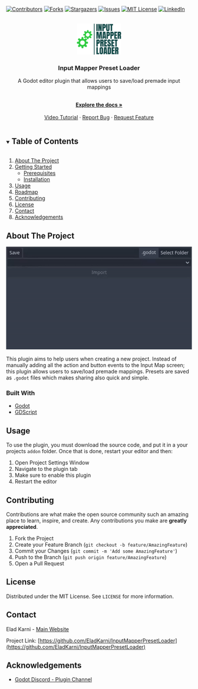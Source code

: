 <!--
*** Thanks for checking out the Best-README-Template. If you have a suggestion
*** that would make this better, please fork the repo and create a pull request
*** or simply open an issue with the tag "enhancement".
*** Thanks again! Now go create something AMAZING! :D
***
***
***
*** To avoid retyping too much info. Do a search and replace for the following:
*** EladKarni, InputMapperPresetLoader, twitter_handle, email, Input Mapper Preset Loader, A Godot editor plugin that allows users to save/load premade input mappings


-->



<!-- PROJECT SHIELDS -->
<!--
*** I'm using markdown "reference style" links for readability.
*** Reference links are enclosed in brackets [ ] instead of parentheses ( ).
*** See the bottom of this document for the declaration of the reference variables
*** for contributors-url, forks-url, etc. This is an optional, concise syntax you may use.
*** https://www.markdownguide.org/basic-syntax/#reference-style-links
-->
[![Contributors][contributors-shield]][contributors-url]
[![Forks][forks-shield]][forks-url]
[![Stargazers][stars-shield]][stars-url]
[![Issues][issues-shield]][issues-url]
[![MIT License][license-shield]][license-url]
[![LinkedIn][linkedin-shield]][linkedin-url]



<!-- PROJECT LOGO -->
<br />
<div align="center">
  <a href="https://github.com/EladKarni/InputMapperPresetLoader">
    <img src="logo.png" alt="Logo" width="120">
  </a>

  <h3 align="center">Input Mapper Preset Loader</h3>

  <p align="center">
    <p>
        A Godot editor plugin that allows users to save/load premade input mappings
    </p>
    <br />
    <a href="https://github.com/EladKarni/InputMapperPresetLoader"><strong>Explore the docs »</strong></a>
    <br />
    <br />
    <a href="https://youtu.be/AXzB8PwnmhA">Video Tutorial</a>
    ·
    <a href="https://github.com/EladKarni/InputMapperPresetLoader/issues">Report Bug</a>
    ·
    <a href="https://github.com/EladKarni/InputMapperPresetLoader/issues">Request Feature</a>
  </p>
</div>



<!-- TABLE OF CONTENTS -->
<details open="open">
  <summary><h2 style="display: inline-block">Table of Contents</h2></summary>
  <ol>
    <li>
      <a href="#about-the-project">About The Project</a>
    </li>
    <li>
      <a href="#getting-started">Getting Started</a>
      <ul>
        <li><a href="#prerequisites">Prerequisites</a></li>
        <li><a href="#installation">Installation</a></li>
      </ul>
    </li>
    <li><a href="#usage">Usage</a></li>
    <li><a href="#roadmap">Roadmap</a></li>
    <li><a href="#contributing">Contributing</a></li>
    <li><a href="#license">License</a></li>
    <li><a href="#contact">Contact</a></li>
    <li><a href="#acknowledgements">Acknowledgements</a></li>
  </ol>
</details>



<!-- ABOUT THE PROJECT -->
## About The Project
<img src="InputMapperPlugin.gif" alt="Logo">

This plugin aims to help users when creating a new project. Instead of manually adding all the action and button events to the Input Map screen; this plugin allows users to save/load premade mappings. Presets are saved as `.godot` files which makes sharing also quick and simple.


### Built With

* [Godot](https://godotengine.org/)
* [GDScript](https://docs.godotengine.org/en/stable/tutorials/scripting/gdscript/gdscript_basics.html)



<!-- USAGE EXAMPLES -->
## Usage

To use the plugin, you must download the source code, and put it in a your projects `addon` folder. Once that is done, restart your editor and then:

1. Open Project Settings Window
2. Navigate to the plugin tab
3. Make sure to enable this plugin
4. Restart the editor


<!-- CONTRIBUTING -->
## Contributing

Contributions are what make the open source community such an amazing place to learn, inspire, and create. Any contributions you make are **greatly appreciated**.

1. Fork the Project
2. Create your Feature Branch (`git checkout -b feature/AmazingFeature`)
3. Commit your Changes (`git commit -m 'Add some AmazingFeature'`)
4. Push to the Branch (`git push origin feature/AmazingFeature`)
5. Open a Pull Request



<!-- LICENSE -->
## License

Distributed under the MIT License. See `LICENSE` for more information.



<!-- CONTACT -->
## Contact

Elad Karni - [Main Website](https://eladkarni.com)

Project Link: [https://github.com/EladKarni/InputMapperPresetLoader](https://github.com/EladKarni/InputMapperPresetLoader)



<!-- ACKNOWLEDGEMENTS -->
## Acknowledgements

* [Godot Discord - Plugin Channel](https://discord.com/channels/212250894228652034/659154083130769438)


<!-- MARKDOWN LINKS & IMAGES -->
<!-- https://www.markdownguide.org/basic-syntax/#reference-style-links -->
[contributors-shield]: https://img.shields.io/github/contributors/EladKarni/repo.svg?style=for-the-badge
[contributors-url]: https://github.com/EladKarni/InputMapperPresetLoader/graphs/contributors
[forks-shield]: https://img.shields.io/github/forks/EladKarni/repo.svg?style=for-the-badge
[forks-url]: https://github.com/EladKarni/InputMapperPresetLoader/network/members
[stars-shield]: https://img.shields.io/github/stars/EladKarni/repo.svg?style=for-the-badge
[stars-url]: https://github.com/EladKarni/InputMapperPresetLoader/stargazers
[issues-shield]: https://img.shields.io/github/issues/EladKarni/repo.svg?style=for-the-badge
[issues-url]: https://github.com/EladKarni/InputMapperPresetLoader/issues
[license-shield]: https://img.shields.io/github/license/EladKarni/repo.svg?style=for-the-badge
[license-url]: https://github.com/EladKarni/InputMapperPresetLoader/blob/master/LICENSE.txt
[linkedin-shield]: https://img.shields.io/badge/-LinkedIn-black.svg?style=for-the-badge&logo=linkedin&colorB=555
[linkedin-url]: https://linkedin.com/in/EladKarni